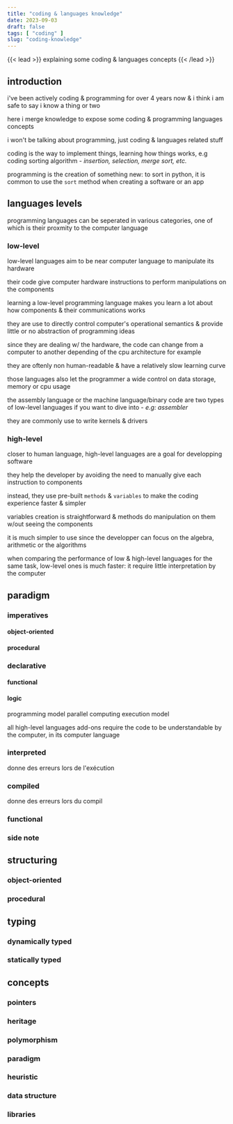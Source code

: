 ```yaml
---
title: "coding & languages knowledge"
date: 2023-09-03
draft: false
tags: [ "coding" ]
slug: "coding-knowledge"
---
```


<!-- prologue -->

{{< lead >}}
explaining some coding
& languages concepts
{{< /lead >}}

<!-- article -->

## introduction

i've been actively coding & programming for over 4 years now & i think i am safe to say i know a thing or two

here i merge knowledge to expose some coding & programming languages concepts

i won't be talking about programming, just coding & languages related stuff

coding is the way to implement things, learning how things works, e.g coding sorting algorithm - *insertion, selection, merge sort, etc.*

programming is the creation of something new: to sort in python, it is common to use the `sort` method when creating a software or an app

## languages levels

programming languages can be seperated in various categories, one of which is their proxmity to the computer language

### low-level
<!-- https://www.javatpoint.com/what-is-a-low-level-language -->

low-level languages aim to be near computer language to manipulate its hardware

their code give computer hardware instructions to perform manipulations on the components

learning a low-level programming language makes you learn a lot about how components & their communications works

<!-- dealing w/ the hardware, they work to control computer's operational semantics & provide little or no abstraction of programming ideas -->

they are use to directly control computer's operational semantics & provide little or no abstraction of programming ideas

since they are dealing w/ the hardware, the code can change from a computer to another depending of the cpu architecture for example

they are oftenly non human-readable & have a relatively slow learning curve

those languages also let the programmer a wide control on data storage, memory or cpu usage

the assembly language or the machine language/binary code are two types of low-level languages if you want to dive into - *e.g: assembler*

they are commonly use to write kernels & drivers    

### high-level
<!-- https://www.webopedia.com/definitions/high-level-language/ -->
closer to human language, high-level languages are a goal for developping software

they help the developer by avoiding the need to manually give each instruction to components

instead, they use pre-built `methods` & `variables` to make the coding experience faster & simpler

variables creation is straightforward & methods do manipulation on them w/out seeing the components

it is much simpler to use since the developper can focus on the algebra, arithmetic or the algorithms

when comparing the performance of low & high-level languages for the same task, low-level ones is much faster: it require little interpretation by the computer

## paradigm
### imperatives
#### object-oriented
#### procedural
### declarative
#### functional
#### logic


programming model
parallel computing
execution model
<!-- https://en.wikipedia.org/wiki/List_of_programming_languages_by_type -->
all high-level languages add-ons require the code to be understandable by the computer, in its computer language
### interpreted

donne des erreurs lors de l'exécution
### compiled
donne des erreurs lors du compil
### functional
### side note
<!-- python compile en bytecode puis interprete donc pas bon exemple -->

<!-- ## type of language
### machine language
### assembly language -->

<!-- ## simple objects
### intergers
### floats
### strings
### lists
https://stackoverflow.com/questions/176011/python-list-vs-array-when-to-use
### arrays -->

## structuring
<!-- bien préciser les différences, vitesse etc. -->
### object-oriented
### procedural

## typing
### dynamically typed
<!-- peut aller avec mutability/mutable objects -->
<!-- en python, un tableau peut devenir un entier, puis une chaine de charactère... -->
### statically typed
<!-- immutability objects? -->
<!-- typescript = js en statique -->

## concepts
### pointers
<!-- pour les deux en dessous prendre exemple de c & c++ -->
### heritage
### polymorphism
### paradigm    
### heuristic
### data structure
### libraries

<!--
high level
low level

machine language
assembly language

compiled
interpreted

-- structuring
object-oriented
procedural

statically typed
dynamically typed

heritage
polymorphism
pointers

mutability
immutability objects

data structure
binary tree...

algorithms (sorting)
bubble, selection, insertion, 


libraries
-->
